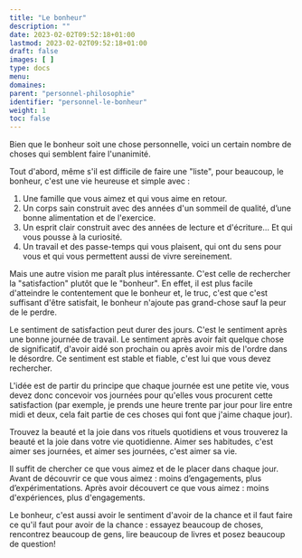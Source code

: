 ```yaml
---
title: "Le bonheur"
description: ""
date: 2023-02-02T09:52:18+01:00
lastmod: 2023-02-02T09:52:18+01:00
draft: false
images: [ ]
type: docs
menu:
domaines:
parent: "personnel-philosophie"
identifier: "personnel-le-bonheur"
weight: 1
toc: false
---
```


Bien que le bonheur soit une chose personnelle, voici un certain nombre de choses qui semblent faire l'unanimité.

Tout d'abord, même s'il est difficile de faire une "liste", pour beaucoup, le bonheur, c'est une vie heureuse et simple
avec :

1) Une famille que vous aimez et qui vous aime en retour.
2) Un corps sain construit avec des années d'un sommeil de qualité, d’une bonne alimentation et de l'exercice.
3) Un esprit clair construit avec des années de lecture et d'écriture... Et qui vous pousse à la curiosité.
4) Un travail et des passe-temps qui vous plaisent, qui ont du sens pour vous et qui vous permettent aussi de vivre
   sereinement.

Mais une autre vision me paraît plus intéressante. C'est celle de rechercher la "satisfaction" plutôt que le "bonheur".
En effet, il est plus facile d'atteindre le contentement que le bonheur et, le truc, c'est que c'est suffisant d'être
satisfait, le bonheur n'ajoute pas grand-chose sauf la peur de le perdre.

Le sentiment de satisfaction peut durer des jours. C'est le sentiment après une bonne journée de travail. Le sentiment
après avoir fait quelque chose de significatif, d'avoir aidé son prochain ou après avoir mis de l'ordre dans le
désordre. Ce sentiment est stable et fiable, c'est lui que vous devez rechercher.

L'idée est de partir du principe que chaque journée est une petite vie, vous devez donc concevoir vos journées pour
qu'elles vous procurent cette satisfaction (par exemple, je prends une heure trente par jour pour lire entre midi et
deux, cela fait partie de ces choses qui font que j'aime chaque jour).

Trouvez la beauté et la joie dans vos rituels quotidiens et vous trouverez la beauté et la joie dans votre vie
quotidienne. Aimer ses habitudes, c'est aimer ses journées, et aimer ses journées, c'est aimer sa vie.

Il suffit de chercher ce que vous aimez et de le placer dans chaque jour. Avant de découvrir ce que vous aimez : moins
d’engagements, plus d’expérimentations. Après avoir découvert ce que vous aimez : moins d'expériences, plus
d'engagements.

Le bonheur, c'est aussi avoir le sentiment d'avoir de la chance et il faut faire ce qu'il faut pour avoir de la chance :
essayez beaucoup de choses, rencontrez beaucoup de gens, lire beaucoup de livres et posez beaucoup de question!

